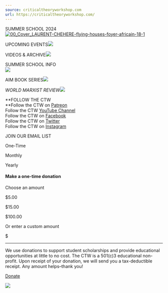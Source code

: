 ```yaml
---
source: criticaltheoryworkshop.com
url: https://criticaltheoryworkshop.com/
---
```


SUMMER SCHOOL 2024[![00_Cover_LAURENT-CHEHERE-flying-houses-foyer-africain-18-1](https://i0.wp.com/criticaltheoryworkshop.com/wp-content/uploads/2022/06/00_Cover_LAURENT-CHEHERE-flying-houses-foyer-africain-18-1.jpg?resize=248%2C248&ssl=1)](https://criticaltheoryworkshop.com/summer-program-2024/)

UPCOMING EVENTS[![](https://i0.wp.com/criticaltheoryworkshop.com/wp-content/uploads/2022/06/Rodchenko-Ladder.jpg?resize=172%2C248&ssl=1)](https://criticaltheoryworkshop.com/upcoming-events/)

VIDEOS & ARCHIVE[![](https://i0.wp.com/criticaltheoryworkshop.com/wp-content/uploads/2022/06/Rostgaard-Alfredo-ICAIC-Cuban-poster.png?resize=162%2C248&ssl=1)](https://criticaltheoryworkshop.com/videos-archive/)

SUMMER SCHOOL INFO  
[![](https://i0.wp.com/criticaltheoryworkshop.com/wp-content/uploads/2022/06/Wojnarowicz-David.webp?resize=191%2C248&ssl=1)](https://criticaltheoryworkshop.com/summer-program-info/)

AIM BOOK SERIES[![](https://i0.wp.com/criticaltheoryworkshop.com/wp-content/uploads/2022/06/Screenshot-2024-03-27-at-6.49.33-PM.png?resize=164%2C248&ssl=1)](https://criticaltheoryworkshop.com/aim-anti-imperialist-marxism/)

_WORLD MARXIST REVIEW_[![](https://i0.wp.com/criticaltheoryworkshop.com/wp-content/uploads/2024/03/China_AntiImperialist-Poster-2.webp?resize=172%2C248&ssl=1)](https://criticaltheoryworkshop.com/world-marxist-review/)

**FOLLOW THE CTW  
**Follow the CTW on [Patreon](https://www.patreon.com/user?u=24730716)  
Follow the CTW [YouTube Channel](https://www.youtube.com/channel/UCaSk50CvziZn3Lmb6V_-vAA)  
Follow the CTW on [Facebook](https://www.facebook.com/criticaltheoryworkshop)  
Follow the CTW on [Twitter](https://twitter.com/CTW_ATC)  
Follow the CTW on [Instagram](https://www.instagram.com/ctw_atc/)

JOIN OUR EMAIL LIST

One-Time

Monthly

Yearly

#### Make a one-time donation

Choose an amount

$5.00

$15.00

$100.00

Or enter a custom amount

$

---

We use donations to support student scholarships and provide educational opportunities at little to no cost. The CTW is a 501(c)3 educational non-profit. Upon receipt of your donation, we will send you a tax-deductible receipt. Any amount helps–thank you!

[Donate](https://subscribe.wordpress.com/memberships/?blog=67423537&plan=3623&lang=en_US&pid=3279&redirect=https%3A%2F%2Fcriticaltheoryworkshop.com)

[![](https://i0.wp.com/criticaltheoryworkshop.com/wp-content/uploads/2023/10/image-1.png?resize=750%2C197&ssl=1)](https://i0.wp.com/criticaltheoryworkshop.com/wp-content/uploads/2023/10/image-1.png?ssl=1)
